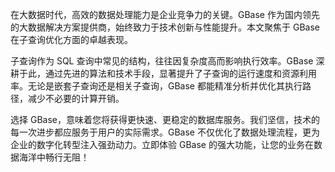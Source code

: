 在大数据时代，高效的数据处理能力是企业竞争力的关键。GBase 作为国内领先的大数据解决方案提供商，始终致力于技术创新与性能提升。本文聚焦于 GBase 在子查询优化方面的卓越表现。

子查询作为 SQL 查询中常见的结构，往往因复杂度高而影响执行效率。GBase 深耕于此，通过先进的算法和技术手段，显著提升了子查询的运行速度和资源利用率。无论是嵌套子查询还是相关子查询，GBase 都能精准分析并优化其执行路径，减少不必要的计算开销。

选择 GBase，意味着您将获得更快速、更稳定的数据库服务。我们坚信，技术的每一次进步都应服务于用户的实际需求。GBase 不仅优化了数据处理流程，更为企业的数字化转型注入强劲动力。立即体验 GBase 的强大功能，让您的业务在数据海洋中畅行无阻！